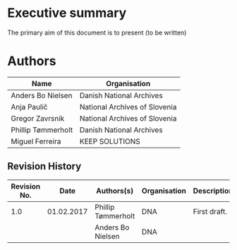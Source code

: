 
# Executive summary

The primary aim of this document is to present (to be written)



# Authors


| Name                             | Organisation                                       |
| -------------------------------- | -------------------------------------------------- |
| Anders Bo Nielsen                | Danish National Archives                           |
| Anja Paulič                      | National Archives of Slovenia                      |
| Gregor Zavrsnik                  | National Archives of Slovenia                      |
| Phillip Tømmerholt               | Danish National Archives                           |
| Miguel Ferreira                  | KEEP SOLUTIONS                                     |


Revision History
----------------

| Revision No. | Date       | Authors(s)                       | Organisation           | Description                                                           |
|--------------|------------|----------------------------------|------------------------|-----------------------------------------------------------------------|
| 1.0          | 01.02.2017 | Phillip Tømmerholt               | DNA                    | First draft.                                                          |
|              |            | Anders Bo Nielsen                | DNA                    |                                                     |


